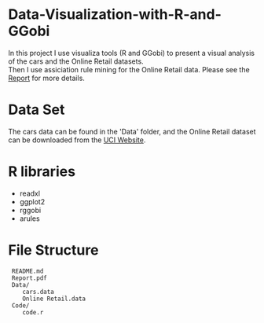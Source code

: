 # Data-Visualization-with-R-and-GGobi
In this project I use visualiza tools (R and GGobi) to present a visual analysis of the cars and the Online Retail datasets.  
Then I use assiciation rule mining for the Online Retail data. Please see the [Report](https://github.com/EllaLiang/Data-Visualization-with-R-and-GGobi/blob/master/Report.pdf) for more details.

# Data Set
The cars data can be found in the 'Data' folder, and the Online Retail dataset can be downloaded from the [UCI Website](https://archive.ics.uci.edu/ml/datasets/Online+Retail).

# R libraries
- readxl
- ggplot2
- rggobi
- arules

# File Structure
```
 README.md
 Report.pdf
 Data/
    cars.data
    Online Retail.data
 Code/
    code.r
 ```
